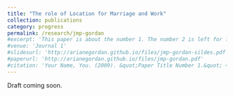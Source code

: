 ```yaml
---
title: "The role of Location for Marriage and Work"
collection: publications
category: progress
permalink: /research/jmp-gordan
#excerpt: 'This paper is about the number 1. The number 2 is left for future work.'
#venue: 'Journal 1'
#slidesurl: 'http://arianegordan.github.io/files/jmp-gordan-sildes.pdf'
#paperurl: 'http://arianegordan.github.io/files/jmp-gordan.pdf'
#citation: 'Your Name, You. (2009). &quot;Paper Title Number 1.&quot; <i>Journal 1</i>. 1(1).'
---
```


Draft coming soon.